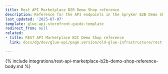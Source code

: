 ```yaml
---
title: Rest API Marketplace B2B Demo Shop reference
description: Reference for the API endpoints in the Spryker B2B Demo Shop Marketplace.
last_updated: '2025-07-07'
template: glue-api-storefront-guide-template
redirect_from: null
related:
- title: REST API Marketplace B2C Demo Shop reference
  link: docs/dg/dev/glue-api/page.version/old-glue-infrastructure/rest-api-marketplace-b2c-demo-shop-reference.html

---
```


{% include integrations/rest-api-marketplace-b2b-demo-shop-reference-body.md %}
